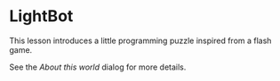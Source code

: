 
# LightBot #
This lesson introduces a little programming puzzle inspired from a flash game.

See the *About this world* dialog for more details.

